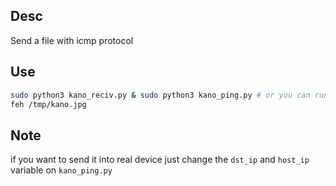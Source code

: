 ## Desc
Send a file with icmp protocol


## Use
```bash
sudo python3 kano_reciv.py & sudo python3 kano_ping.py # or you can run it on another terminal
feh /tmp/kano.jpg
```

## Note
if you want to send it into real device just change the `dst_ip` and `host_ip` variable on `kano_ping.py`